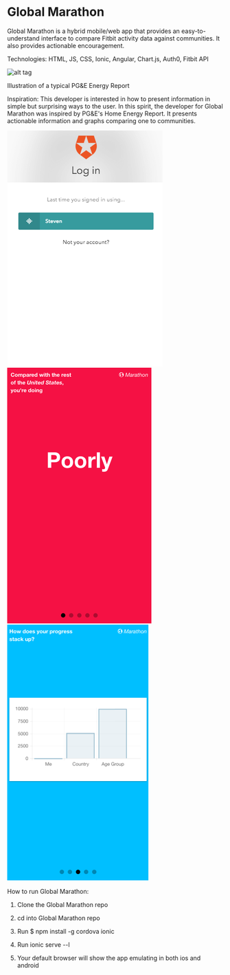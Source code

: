 # Global Marathon

Global Marathon is a hybrid mobile/web app that provides an easy-to-understand interface to compare Fitbit activity data against communities. It also provides actionable encouragement.

Technologies: HTML, JS, CSS, Ionic, Angular, Chart.js, Auth0, Fitbit API

![alt tag](http://www.pgecurrents.com/wp-content/uploads/2014/05/600x400_home_energy_report2.jpg)

Illustration of a typical PG&E Energy Report

Inspiration: This developer is interested in how to present information in simple but surprising ways to the user. In this spirit, the developer for Global Marathon was inspired by PG&E's Home Energy Report. It presents actionable information and graphs comparing one to communities.

![alt tag](https://github.com/suntorytime/global_marathon/blob/master/References/login.png?raw=true)
![alt tag](https://github.com/suntorytime/global_marathon/blob/master/References/sample_activity.png?raw=true)
![alt tag](https://github.com/suntorytime/global_marathon/blob/master/References/sample_graph.png?raw=true)

How to run Global Marathon:

1. Clone the Global Marathon repo

2. cd into Global Marathon repo

3. Run $ npm install -g cordova ionic

3. Run ionic serve --l

4. Your default browser will show the app emulating in both ios and android
